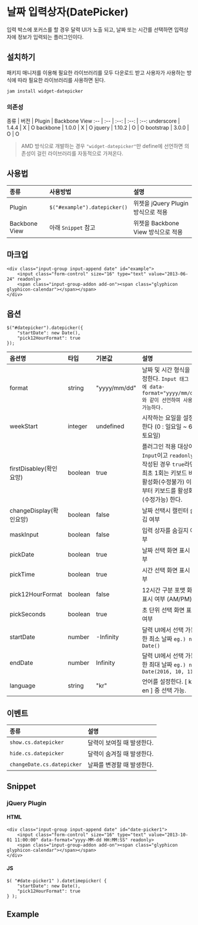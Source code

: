 <!--
{
    "id": 4315,
    "title": "날짜 입력상자(DatePicker)",
    "outline": "입력 박스에 포커스를 할 경우 달력 UI가 노출 되고, 날짜 또는 시간를 선택하면 입력상자에 정보가 입력되는 플러그인이다.",
    "tags": ["widget", "plugin"],
    "order": [4, 3, 15],
    "thumbnail": "4.3.15.date-picker.png"
}
-->

# 날짜 입력상자(DatePicker)

입력 박스에 포커스를 할 경우 달력 UI가 노출 되고, 날짜 또는 시간를 선택하면 입력상자에 정보가 입력되는 플러그인이다.

## 설치하기

패키지 매니저를 이용해 필요한 라이브러리를 모두 다운로드 받고 사용자가 사용하는 방식에 따라 필요한 라이브러리를 사용하면 된다.

```
jam install widget-datepicker
```

### 의존성

종류 | 버전 | Plugin | Backbone View
:-- | :-- | :--: | :--: | :--:
underscore | 1.4.4 | X | O
backbone | 1.0.0 | X | O
jquery | 1.10.2 | O | O
bootstrap | 3.0.0 | O | O

> AMD 방식으로 개발하는 경우 `"widget-datepicker"`만 define에 선언하면 의존성이 걸린 라이브러리를 자동적으로 가져온다.

## 사용법

종류 | 사용방법 | 설명
:-- | :-- | :--
Plugin | `$("#example").datepicker()` | 위젯을 jQuery Plugin 방식으로 적용
Backbone View | 아래 `Snippet` 참고| 위젯을 Backbone View 방식으로 적용

## 마크업

```
<div class="input-group input-append date" id="example">
    <input class="form-control" size="16" type="text" value="2013-06-24" readonly>
    <span class="input-group-addon add-on"><span class="glyphicon glyphicon-calendar"></span></span>
</div>
```

## 옵션

```
$("#datepicker").datepicker({
    "startDate": new Date(),
    "pick12HourFormat": true
});
```

옵션명 | 타입 | 기본값 | 설명
:-- | :-- | :-- | :--
format | string | "yyyy/mm/dd" | 날짜 및 시간 형식을 지정한다. `Input 태그 내에 data-format="yyyy/mm/dd" 와 같이 선언하여 사용 가능하다.`
weekStart | integer | undefined | 시작하는 요일을 설정한다 (0 : 일요일 ~ 6 : 토요일)
firstDisabley(확인요망) | boolean | true | 플러그인 적용 대상이 `Input`이고 `readonly`가 작성된 경우 `true`라면 최초 1회는 키보드 비활성화(수정불가) 이후 부터 키보드를 활성화(수정가능) 한다.
changeDisplay(확인요망) | boolean | false | 날짜 선택시 캘린터 숨김 여부
maskInput | boolean | false | 입력 상자를 숨길지 여부
pickDate | boolean | true | 날짜 선택 화면 표시 여부
pickTime | boolean | true | 시간 선택 화면 표시 여부
pick12HourFormat | boolean | false | 12시간 구분 포맷 화면 표시 여부 (AM/PM)
pickSeconds | boolean | true | 초 단위 선택 화면 표시 여부
startDate | number | -Infinity | 달력 UI에서 선택 가능한 최소 날짜 `eg.) new Date()`
endDate | number | Infinity | 달력 UI에서 선택 가능한 최대 날짜 `eg.) new Date(2016, 10, 11)`
language | string | "kr" | 언어를 설정한다. [ kr, en ] 중 선택 가능.

## 이벤트

종류 | 설명
:-- | :--
`show.cs.datepicker` | 달력이 보여질 때 발생한다.
`hide.cs.datepicker` | 달력이 숨겨질 때 발생한다.
`changeDate.cs.datepicker` | 날짜를 변경할 때 발생한다.

## Snippet

### jQuery Plugin

#### HTML

```
<div class="input-group input-append date" id="date-picker1">
    <input class="form-control" size="16" type="text" value="2013-10-01 11:00:00" data-format="yyyy-MM-dd HH:MM:SS" readonly>
    <span class="input-group-addon add-on"><span class="glyphicon glyphicon-calendar"></span></span>
</div>
```

#### JS

```
$( "#date-picker1" ).datetimepicker( {
    "startDate": new Date(),
    "pick12HourFormat": true
} );
```

## Example
